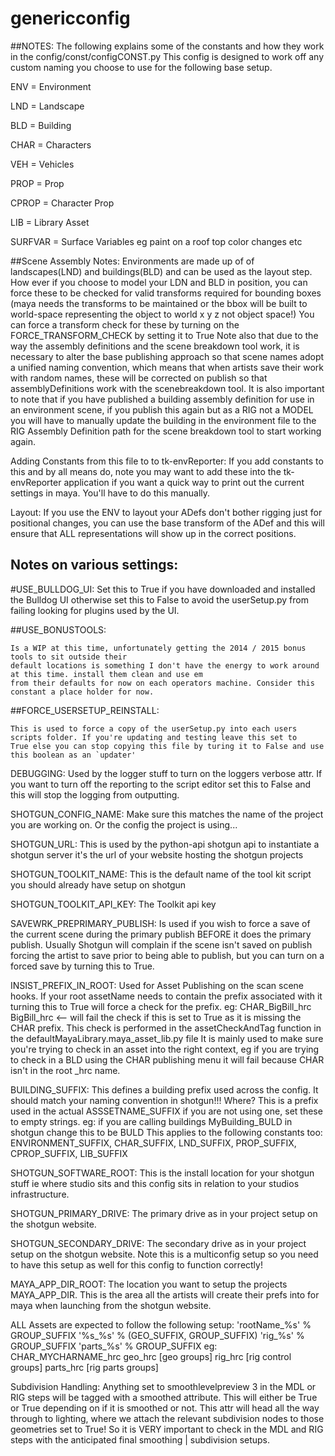 genericconfig
=============
##NOTES:
The following explains some of the constants and how they work in the config/const/configCONST.py
This config is designed to work off any custom naming you choose to use for the following base setup.

ENV     = Environment

LND     = Landscape

BLD     = Building

CHAR    = Characters

VEH     = Vehicles

PROP    = Prop

CPROP   = Character Prop

LIB     = Library Asset

SURFVAR = Surface Variables eg paint on a roof top color changes etc


##Scene Assembly Notes:
Environments are made up of of landscapes(LND) and buildings(BLD) and can be used as the layout step.
How ever if you choose to model your LDN and BLD in position, you can force these to be checked for
valid transforms required for bounding boxes (maya needs the transforms to be maintained or the bbox
will be built to world-space representing the object to world x y z not object space!)
You can force a transform check for these by turning on the FORCE_TRANSFORM_CHECK by setting it to True
Note also that due to the way the assembly definitions and the scene breakdown tool work, it is necessary to alter
the base publishing approach so that scene names adopt a unified naming convention, which means that when artists
save their work with random names, these will be corrected on publish so that assemblyDefinitions work with the scenebreakdown
tool.
It is also important to note that if you have published a building assembly definition for use in an environment scene, if you
publish this again but as a RIG not a MODEL you will have to manually update the building in the environment file to the RIG Assembly
Definition path for the scene breakdown tool to start working again.

Adding Constants from this file to to tk-envReporter:
If you add constants to this and by all means do, note you may want to add these into the tk-envReporter application if you want a quick way
to print out the current settings in maya. You'll have to do this manually.

Layout:
If you use the ENV to layout your ADefs don't bother rigging just for positional changes, you can use the base transform of the ADef and this will
ensure that ALL representations will show up in the correct positions.

## Notes on various settings:
#USE_BULLDOG_UI:
    Set this to True if you have downloaded and installed the Bulldog UI otherwise set this to False to avoid the userSetup.py
    from failing looking for plugins used by the UI.

##USE_BONUSTOOLS:

    Is a WIP at this time, unfortunately getting the 2014 / 2015 bonus tools to sit outside their
    default locations is something I don't have the energy to work around at this time. install them clean and use em
    from their defaults for now on each operators machine. Consider this constant a place holder for now.

##FORCE_USERSETUP_REINSTALL:

    This is used to force a copy of the userSetup.py into each users scripts folder. If you're updating and testing leave this set to
    True else you can stop copying this file by turing it to False and use this boolean as an `updater'

DEBUGGING:
    Used by the logger stuff to turn on the loggers verbose attr. If you want to turn off the reporting to the script editor set this
    to False and this will stop the logging from outputting.

SHOTGUN_CONFIG_NAME:
    Make sure this matches the name of the project you are working on. Or the config the project is using...

SHOTGUN_URL:
    This is used by the python-api shotgun api to instantiate a shotgun server it's the url of your website hosting the shotgun projects

SHOTGUN_TOOLKIT_NAME:
    This is the default name of the tool kit script you should already have setup on shotgun

SHOTGUN_TOOLKIT_API_KEY:
    The Toolkit api key

SAVEWRK_PREPRIMARY_PUBLISH:
    Is used if you wish to force a save of the current scene during the primary publish
    BEFORE it does the primary publish. Usually Shotgun will complain if the scene isn't saved on publish forcing the
    artist to save prior to being able to publish, but you can turn on a forced save by turning this to True.

INSIST_PREFIX_IN_ROOT:
    Used for Asset Publishing on the scan scene hooks. If your root assetName needs to contain the prefix associated with it turning this to
    True will force a check for the prefix. eg:
    CHAR_BigBill_hrc
    BigBill_hrc <-- will fail the check if this is set to True as it is missing the CHAR prefix.
    This check is performed in the assetCheckAndTag function in the defaultMayaLibrary.maya_asset_lib.py file
    It is mainly used to make sure you're trying to check in an asset into the right context, eg if you are trying to check in a BLD using the CHAR
    publishing menu it will fail because CHAR isn't in the root _hrc name.

BUILDING_SUFFIX:
    This defines a building prefix used across the config. It should match your naming convention in shotgun!!!
    Where? This is a prefix used in the actual ASSSETNAME_SUFFIX if you are not using one, set these to empty strings.
    eg: if you are calling buildings MyBuilding_BULD in shotgun change this to be BULD
    This applies to the following constants too:
    ENVIRONMENT_SUFFIX, CHAR_SUFFIX, LND_SUFFIX, PROP_SUFFIX, CPROP_SUFFIX, LIB_SUFFIX

SHOTGUN_SOFTWARE_ROOT:
    This is the install location for your shotgun stuff ie where studio sits and this config sits in relation to your studios infrastructure.

SHOTGUN_PRIMARY_DRIVE:
    The primary drive as in your project setup on the shotgun website.

SHOTGUN_SECONDARY_DRIVE:
    The secondary drive as in your project setup on the shotgun website. Note this is a multiconfig setup so you need to have this setup as well for this
    config to function correctly!

MAYA_APP_DIR_ROOT:
    The location you want to setup the projects MAYA_APP_DIR. This is the area all the artists will create their prefs into for maya when
    launching from the shotgun website.

ALL Assets are expected to follow the following setup:
    'rootName_%s' % GROUP_SUFFIX
        '%s_%s' % (GEO_SUFFIX, GROUP_SUFFIX)
        'rig_%s' % GROUP_SUFFIX
        'parts_%s' % GROUP_SUFFIX
eg:
    CHAR_MYCHARNAME_hrc
        geo_hrc
            [geo groups]
        rig_hrc
            [rig control groups]
        parts_hrc
            [rig parts groups]

Subdivision Handling:
Anything set to smoothlevelpreview 3 in the MDL or RIG steps will be tagged with a smoothed attribute. This will either be True or True depending on if it is
smoothed or not. This attr will head all the way through to lighting, where we attach the relevant subdivision nodes to those geometries set to True! So
it is VERY important to check in the MDL and RIG steps with the anticipated final smoothing | subdivision setups.

